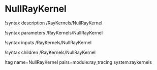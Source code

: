 # NullRayKernel

!syntax description /RayKernels/NullRayKernel

!syntax parameters /RayKernels/NullRayKernel

!syntax inputs /RayKernels/NullRayKernel

!syntax children /RayKernels/NullRayKernel

!tag name=NullRayKernel pairs=module:ray_tracing system:raykernels
